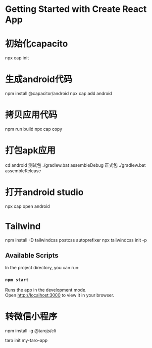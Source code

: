 # Getting Started with Create React App

# 初始化capacito
npx cap init

# 生成android代码
npm install @capacitor/android
npx cap add android

# 拷贝应用代码
npm run build
npx cap copy

# 打包apk应用
cd android 
测试包 ./gradlew.bat assembleDebug
正式包 ./gradlew.bat assembleRelease

# 打开android studio
npx cap open android

# Tailwind 
npm install -D tailwindcss postcss autoprefixer
npx tailwindcss init -p

## Available Scripts

In the project directory, you can run:

### `npm start`

Runs the app in the development mode.\
Open [http://localhost:3000](http://localhost:3000) to view it in your browser.

# 转微信小程序
npm install -g @tarojs/cli

taro init my-taro-app
